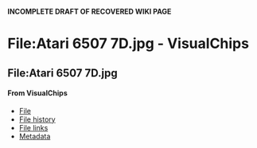 **INCOMPLETE DRAFT OF RECOVERED WIKI PAGE**

# File:Atari 6507 7D.jpg - VisualChips

## File:Atari 6507 7D.jpg

#### From VisualChips

- [File](#file)
- [File history](#filehistory)
- [File links](#filelinks)
- [Metadata](#metadata)

